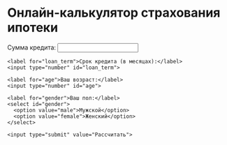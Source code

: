 <!DOCTYPE html>
<html>
<head>
  <title>Онлайн-калькулятор страхования ипотеки</title>
</head>
<body>
  <h1>Онлайн-калькулятор страхования ипотеки</h1>
  <form>
    <label for="loan_amount">Сумма кредита:</label>
    <input type="number" id="loan_amount">

    <label for="loan_term">Срок кредита (в месяцах):</label>
    <input type="number" id="loan_term">

    <label for="age">Ваш возраст:</label>
    <input type="number" id="age">

    <label for="gender">Ваш пол:</label>
    <select id="gender">
      <option value="male">Мужской</option>
      <option value="female">Женский</option>
    </select>

    <input type="submit" value="Рассчитать">
  </form>
  <div id="result"></div>
</body>
</html>
